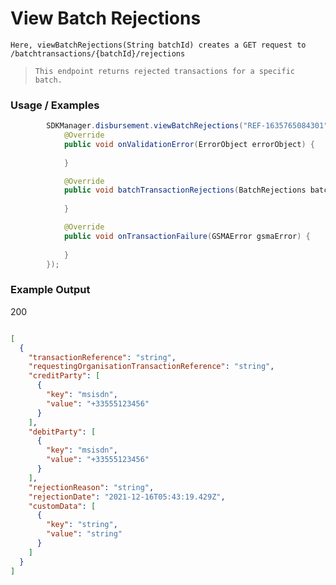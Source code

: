 # View Batch Rejections

`Here, viewBatchRejections(String batchId) creates a GET request to /batchtransactions/{batchId}/rejections`

> `This endpoint returns rejected transactions for a specific batch.`

### Usage / Examples

```java
        SDKManager.disbursement.viewBatchRejections("REF-1635765084301", new BatchRejectionInterface() {
            @Override
            public void onValidationError(ErrorObject errorObject) {
            
            }

            @Override
            public void batchTransactionRejections(BatchRejections batchTransactionRejection) {
     
            }

            @Override
            public void onTransactionFailure(GSMAError gsmaError) {
        
            }
        });

```
### Example Output
200

```json

[
  {
    "transactionReference": "string",
    "requestingOrganisationTransactionReference": "string",
    "creditParty": [
      {
        "key": "msisdn",
        "value": "+33555123456"
      }
    ],
    "debitParty": [
      {
        "key": "msisdn",
        "value": "+33555123456"
      }
    ],
    "rejectionReason": "string",
    "rejectionDate": "2021-12-16T05:43:19.429Z",
    "customData": [
      {
        "key": "string",
        "value": "string"
      }
    ]
  }
]

```
